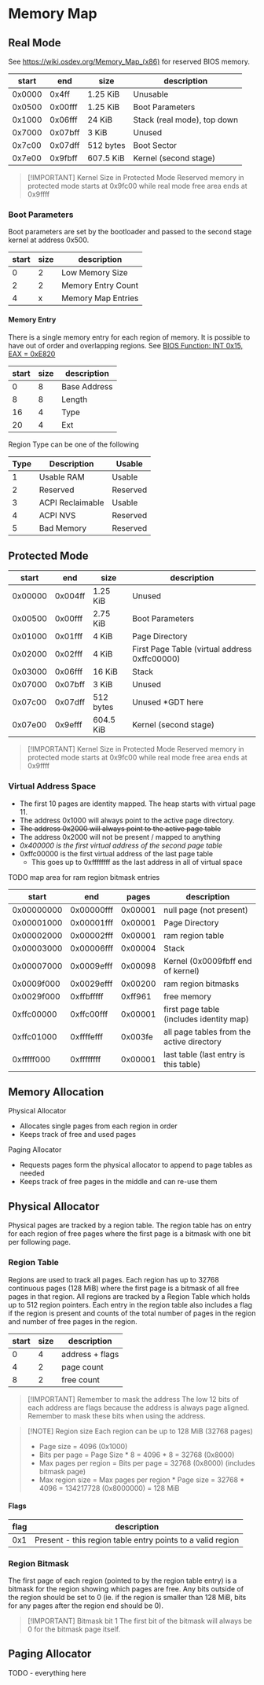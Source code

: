 # Memory Map

## Real Mode

See https://wiki.osdev.org/Memory_Map_(x86) for reserved BIOS memory.

| start  | end     | size      | description                 |
| ------ | ------- | --------- | --------------------------- |
| 0x0000 | 0x4ff   | 1.25 KiB  | Unusable                    |
| 0x0500 | 0x00fff | 1.25 KiB  | Boot Parameters             |
| 0x1000 | 0x06fff | 24 KiB    | Stack (real mode), top down |
| 0x7000 | 0x07bff | 3 KiB     | Unused                      |
| 0x7c00 | 0x07dff | 512 bytes | Boot Sector                 |
| 0x7e00 | 0x9fbff | 607.5 KiB | Kernel (second stage)       |

> [!IMPORTANT] Kernel Size in Protected Mode
> Reserved memory in protected mode starts at 0x9fc00 while real mode free area
> ends at 0x9ffff

### Boot Parameters

Boot parameters are set by the bootloader and passed to the second stage kernel
at address 0x500.

| start | size | description        |
| ----- | ---- | ------------------ |
| 0     | 2    | Low Memory Size    |
| 2     | 2    | Memory Entry Count |
| 4     | x    | Memory Map Entries |

#### Memory Entry

There is a single memory entry for each region of memory. It is possible to have
out of order and overlapping regions. See [BIOS Function: INT 0x15, EAX =
0xE820](https://wiki.osdev.org/Detecting_Memory_(x86)#BIOS_Function:_INT_0x15.2C_EAX_.3D_0xE820)

| start | size | description  |
| ----- | ---- | ------------ |
| 0     | 8    | Base Address |
| 8     | 8    | Length       |
| 16    | 4    | Type         |
| 20    | 4    | Ext          |

Region Type can be one of the following

| Type | Description      | Usable   |
| ---- | ---------------- | -------- |
| 1    | Usable RAM       | Usable   |
| 2    | Reserved         | Reserved |
| 3    | ACPI Reclaimable | Usable   |
| 4    | ACPI NVS         | Reserved |
| 5    | Bad Memory       | Reserved |

## Protected Mode

| start   | end     | size      | description                                   |
| ------- | ------- | --------- | --------------------------------------------- |
| 0x00000 | 0x004ff | 1.25 KiB  | Unused                                        |
| 0x00500 | 0x00fff | 2.75 KiB  | Boot Parameters                               |
| 0x01000 | 0x01fff | 4 KiB     | Page Directory                                |
| 0x02000 | 0x02fff | 4 KiB     | First Page Table (virtual address 0xffc00000) |
| 0x03000 | 0x06fff | 16 KiB    | Stack                                         |
| 0x07000 | 0x07bff | 3 KiB     | Unused                                        |
| 0x07c00 | 0x07dff | 512 bytes | Unused *GDT here                              |
| 0x07e00 | 0x9efff | 604.5 KiB | Kernel (second stage)                         |

> [!IMPORTANT] Kernel Size in Protected Mode
> Reserved memory in protected mode starts at 0x9fc00 while real mode free area
> ends at 0x9ffff

### Virtual Address Space

- The first 10 pages are identity mapped. The heap starts with virtual page 11.
- The address 0x1000 will always point to the active page directory.
- ~~The address 0x2000 will always point to the active page table~~
- The address 0x2000 will not be present / mapped to anything
- _0x400000 is the first virtual address of the second page table_
- 0xffc00000 is the first virtual address of the last page table
  - This goes up to 0xffffffff as the last address in all of virtual space

TODO map area for ram region bitmask entries

| start      | end        | pages   | description                               |
| ---------- | ---------- | ------- | ----------------------------------------- |
| 0x00000000 | 0x00000fff | 0x00001 | null page (not present)                   |
| 0x00001000 | 0x00001fff | 0x00001 | Page Directory                            |
| 0x00002000 | 0x00002fff | 0x00001 | ram region table                          |
| 0x00003000 | 0x00006fff | 0x00004 | Stack                                     |
| 0x00007000 | 0x0009efff | 0x00098 | Kernel (0x0009fbff end of kernel)         |
| 0x0009f000 | 0x0029efff | 0x00200 | ram region bitmasks                       |
| 0x0029f000 | 0xffbfffff | 0xff961 | free memory                               |
| 0xffc00000 | 0xffc00fff | 0x00001 | first page table (includes identity map)  |
| 0xffc01000 | 0xffffefff | 0x003fe | all page tables from the active directory |
| 0xfffff000 | 0xffffffff | 0x00001 | last table (last entry is this table)     |

## Memory Allocation

Physical Allocator

- Allocates single pages from each region in order
- Keeps track of free and used pages

Paging Allocator

- Requests pages form the physical allocator to append to page tables as needed
- Keeps track of free pages in the middle and can re-use them

## Physical Allocator

Physical pages are tracked by a region table. The region table has on entry
for each region of free pages where the first page is a bitmask with one bit
per following page.

### Region Table

Regions are used to track all pages. Each region has up to 32768 continuous
pages (128 MiB) where the first page is a bitmask of all free pages in that
region. All regions are tracked by a Region Table which holds up to 512 region
pointers. Each entry in the region table also includes a flag if the region
is present and counts of the total number of pages in the region and number of
free pages in the region.

| start | size | description     |
| ----- | ---- | --------------- |
| 0     | 4    | address + flags |
| 4     | 2    | page count      |
| 8     | 2    | free count      |

>[!IMPORTANT] Remember to mask the address
> The low 12 bits of each address are flags because the address is always page
> aligned. Remember to mask these bits when using the address.

> [!NOTE] Region size
> Each region can be up to 128 MiB (32768 pages)
>- Page size = 4096 (0x1000)
>- Bits per page = Page Size * 8 = 4096 * 8 = 32768 (0x8000)
>- Max pages per region = Bits per page = 32768 (0x8000) (includes bitmask page)
>- Max region size = Max pages per region * Page size = 32768 * 4096 = 134217728
>  (0x8000000) = 128 MiB

#### Flags

| flag | description                                                |
| ---- | ---------------------------------------------------------- |
| 0x1  | Present - this region table entry points to a valid region |

### Region Bitmask

The first page of each region (pointed to by the region table entry) is a
bitmask for the region showing which pages are free. Any bits outside of the
region should be set to 0 (ie. if the region is smaller than 128 MiB, bits for
any pages after the region end should be 0).

> [!IMPORTANT] Bitmask bit 1
> The first bit of the bitmask will always be 0 for the bitmask page itself.

## Paging Allocator

TODO - everything here
